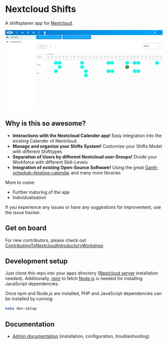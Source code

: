 # Nextcloud Shifts

A shiftsplaner app for [Nextcloud](https://nextcloud.com).


![](docs/frontpage.png)


## Why is this so awesome?

* **Interactions with the Nextcloud Calender app!** Easy integration into the existing Calender of Nextcloud.
* **Manage and organize your Shifts System!** Customize your Shifts Model with different Shifttypes 
* **Separation of Users by different Nextcloud user Groups!** Divide your Workforce with different Skill-Levels
* **Integration of existing Open-Source Software!** Using the great [Gantt-schedule-timeline-calendar](https://github.com/neuronetio/gantt-schedule-timeline-calendar) and many more libraries


More to come:
* Further maturing of the app
* Individualisation


If you experience any issues or have any suggestions for improvement, use the issue tracker.

## Get on board
For new contributors, please check out [ContributingToNextcloudIntroductoryWorkshop](https://github.com/sleepypioneer/ContributingToNextcloudIntroductoryWorkshop)


## Development setup

Just clone this repo into your apps directory ([Nextcloud server](https://github.com/nextcloud/server#running-master-checkouts) installation needed). Additionally, [npm](https://www.npmjs.com/) to fetch [Node.js](https://nodejs.org/en/download/package-manager/) is needed for installing JavaScript dependencies.

Once npm and Node.js are installed, PHP and JavaScript dependencies can be installed by running:
```bash
make dev-setup
```

## Documentation


* [Admin documentation](doc/admin.md) (installation, configuration, troubleshooting)
